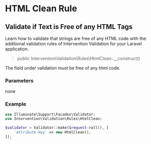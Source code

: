 # HTML Clean Rule
## Validate if Text is Free of any HTML Tags
Learn how to validate that strings are free of any HTML code with the additional validation rules of Intervention Validation for your Laravel application.

> public Intervention\Validation\Rules\HtmlClean::__construct()

The field under validation must be free of any html code.

### Parameters

none

### Example

```php
use Illuminate\Support\Facades\Validator;
use Intervention\Validation\Rules\HtmlClean;

$validator = Validator::make($request->all(), [
    'attribute-key' => new HtmlClean(),
]);
```


